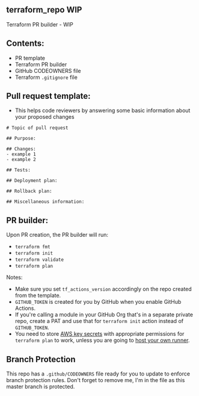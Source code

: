 ## terraform_repo WIP
Terraform PR builder - WIP
## Contents:
- PR template 
- Terraform PR builder 
- GitHub CODEOWNERS file
- Terraform `.gitignore` file

## Pull request template:
- This helps code reviewers by answering some basic information about your proposed changes
```
# Topic of pull request

## Purpose:

## Changes:
- example 1
- example 2

## Tests:

## Deployment plan:

## Rollback plan:

## Miscellaneous information:
```

## PR builder:
 Upon PR creation, the PR builder will run: 
  - `terraform fmt`
  - `terraform init`
  - `terraform validate`
  - `terraform plan`

Notes:
- Make sure you set `tf_actions_version` accordingly on the repo created from the template.
- `GITHUB_TOKEN` is created for you by GitHub when you enable GitHub Actions.
- If you're calling a module in your GitHub Org that's in a separate private repo, create a PAT and use that for `terraform init` action instead of `GITHUB_TOKEN`.
- You need to store [AWS key secrets](https://help.github.com/en/actions/configuring-and-managing-workflows/creating-and-storing-encrypted-secrets) with appropriate permissions for `terraform plan` to work,  unless you are going to [host your own runner](https://help.github.com/en/actions/hosting-your-own-runners).

## Branch Protection
This repo has a `.github/CODEOWNERS` file ready for you to update to enforce branch protection rules.  Don't forget to remove me, I'm in the file as this master branch is protected.
